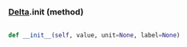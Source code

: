 ### [Delta](Delta.md).__init__ (method)


```py

def __init__(self, value, unit=None, label=None)

```


